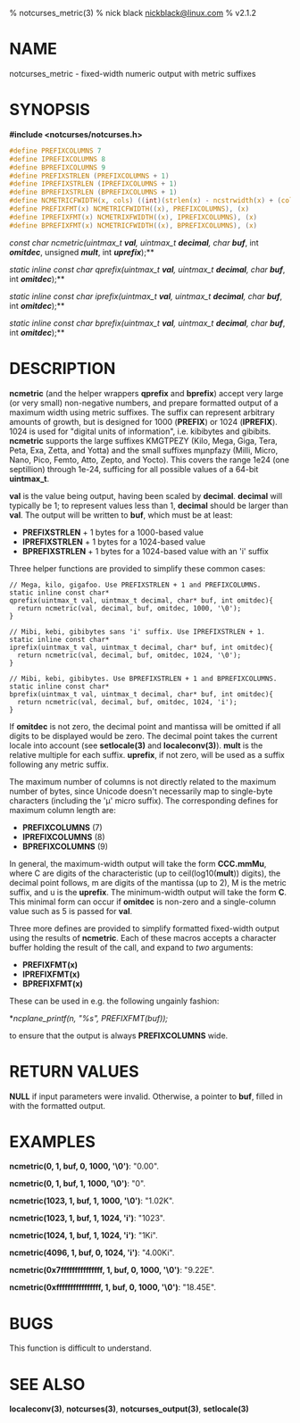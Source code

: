 % notcurses_metric(3)
% nick black <nickblack@linux.com>
% v2.1.2

# NAME

notcurses_metric - fixed-width numeric output with metric suffixes

# SYNOPSIS

**#include <notcurses/notcurses.h>**

```c
#define PREFIXCOLUMNS 7
#define IPREFIXCOLUMNS 8
#define BPREFIXCOLUMNS 9
#define PREFIXSTRLEN (PREFIXCOLUMNS + 1)
#define IPREFIXSTRLEN (IPREFIXCOLUMNS + 1)
#define BPREFIXSTRLEN (BPREFIXCOLUMNS + 1)
#define NCMETRICFWIDTH(x, cols) ((int)(strlen(x) - ncstrwidth(x) + (cols)))
#define PREFIXFMT(x) NCMETRICFWIDTH((x), PREFIXCOLUMNS), (x)
#define IPREFIXFMT(x) NCMETRIXFWIDTH((x), IPREFIXCOLUMNS), (x)
#define BPREFIXFMT(x) NCMETRICFWIDTH((x), BPREFIXCOLUMNS), (x)
```

**const char* ncmetric(uintmax_t ***val***, uintmax_t ***decimal***, char* ***buf***, int ***omitdec***, unsigned ***mult***, int ***uprefix***);**

**static inline const char* qprefix(uintmax_t ***val***, uintmax_t ***decimal***, char* ***buf***, int ***omitdec***);**

**static inline const char* iprefix(uintmax_t ***val***, uintmax_t ***decimal***, char* ***buf***, int ***omitdec***);**

**static inline const char* bprefix(uintmax_t ***val***, uintmax_t ***decimal***, char* ***buf***, int ***omitdec***);**

# DESCRIPTION

**ncmetric** (and the helper wrappers **qprefix** and **bprefix**) accept
very large (or very small) non-negative numbers, and prepare formatted output
of a maximum width using metric suffixes. The suffix can represent arbitrary
amounts of growth, but is designed for 1000 (**PREFIX**) or 1024
(**IPREFIX**). 1024 is used for "digital units of information", i.e. kibibytes
and gibibits. **ncmetric** supports the large suffixes KMGTPEZY (Kilo, Mega,
Giga, Tera, Peta, Exa, Zetta, and Yotta) and the small suffixes mµnpfazy
(Milli, Micro, Nano, Pico, Femto, Atto, Zepto, and Yocto). This covers the
range 1e24 (one septillion) through 1e-24, sufficing for all possible values of
a 64-bit **uintmax_t**.

**val** is the value being output, having been scaled by **decimal**.
**decimal** will typically be 1; to represent values less than 1, **decimal**
should be larger than **val**. The output will be written to **buf**, which
must be at least:

* **PREFIXSTRLEN** + 1 bytes for a 1000-based value
* **IPREFIXSTRLEN** + 1 bytes for a 1024-based value
* **BPREFIXSTRLEN** + 1 bytes for a 1024-based value with an 'i' suffix

Three helper functions are provided to simplify these common cases:

```
// Mega, kilo, gigafoo. Use PREFIXSTRLEN + 1 and PREFIXCOLUMNS.
static inline const char*
qprefix(uintmax_t val, uintmax_t decimal, char* buf, int omitdec){
  return ncmetric(val, decimal, buf, omitdec, 1000, '\0');
}

// Mibi, kebi, gibibytes sans 'i' suffix. Use IPREFIXSTRLEN + 1.
static inline const char*
iprefix(uintmax_t val, uintmax_t decimal, char* buf, int omitdec){
  return ncmetric(val, decimal, buf, omitdec, 1024, '\0');
}

// Mibi, kebi, gibibytes. Use BPREFIXSTRLEN + 1 and BPREFIXCOLUMNS.
static inline const char*
bprefix(uintmax_t val, uintmax_t decimal, char* buf, int omitdec){
  return ncmetric(val, decimal, buf, omitdec, 1024, 'i');
}
```

If **omitdec** is not zero, the decimal point and mantissa will be
omitted if all digits to be displayed would be zero. The decimal point takes
the current locale into account (see **setlocale(3)** and **localeconv(3)**).
**mult** is the relative multiple for each suffix. **uprefix**, if not zero,
will be used as a suffix following any metric suffix.

The maximum number of columns is not directly related to the maximum number of
bytes, since Unicode doesn't necessarily map to single-byte characters
(including the 'µ' micro suffix). The corresponding defines for maximum column
length are:

* **PREFIXCOLUMNS** (7)
* **IPREFIXCOLUMNS** (8)
* **BPREFIXCOLUMNS** (9)

In general, the maximum-width output will take the form **CCC.mmMu**, where C
are digits of the characteristic (up to ceil(log10(**mult**)) digits), the
decimal point follows, m are digits of the mantissa (up to 2), M is the metric
suffix, and u is the **uprefix**. The minimum-width output will take the form
**C**. This minimal form can occur if **omitdec** is non-zero and a
single-column value such as 5 is passed for **val**.

Three more defines are provided to simplify formatted fixed-width output using
the results of **ncmetric**. Each of these macros accepts a character buffer
holding the result of the call, and expand to *two* arguments:

* **PREFIXFMT(x)**
* **IPREFIXFMT(x)**
* **BPREFIXFMT(x)**

These can be used in e.g. the following ungainly fashion:

**ncplane_printf(n, "%*s", PREFIXFMT(buf));**

to ensure that the output is always **PREFIXCOLUMNS** wide.

# RETURN VALUES

**NULL** if input parameters were invalid. Otherwise, a pointer to **buf**,
filled in with the formatted output.

# EXAMPLES

**ncmetric(0, 1, buf, 0, 1000, '\0')**: "0.00".

**ncmetric(0, 1, buf, 1, 1000, '\0')**: "0".

**ncmetric(1023, 1, buf, 1, 1000, '\0')**: "1.02K".

**ncmetric(1023, 1, buf, 1, 1024, 'i')**: "1023".

**ncmetric(1024, 1, buf, 1, 1024, 'i')**: "1Ki".

**ncmetric(4096, 1, buf, 0, 1024, 'i')**: "4.00Ki".

**ncmetric(0x7fffffffffffffff, 1, buf, 0, 1000, '\0')**: "9.22E".

**ncmetric(0xffffffffffffffff, 1, buf, 0, 1000, '\0')**: "18.45E".

# BUGS

This function is difficult to understand.

# SEE ALSO

**localeconv(3)**,
**notcurses(3)**,
**notcurses_output(3)**,
**setlocale(3)**
